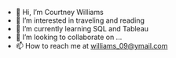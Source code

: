- 👋 Hi, I’m Courtney Williams
- 👀 I’m interested in traveling and reading
- 🌱 I’m currently learning SQL and Tableau
- 💞️ I’m looking to collaborate on ...
- 📫 How to reach me at williams_09@ymail.com

<!---
Cmwllms2006/Cmwllms2006 is a ✨ special ✨ repository because its `README.md` (this file) appears on your GitHub profile.
You can click the Preview link to take a look at your changes.
--->
